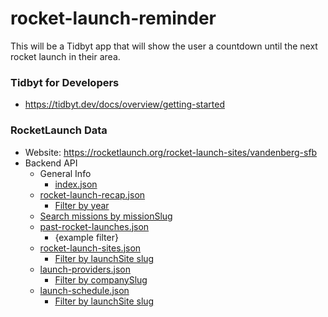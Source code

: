 # rocket-launch-reminder
This will be a Tidbyt app that will show the user a countdown until the next rocket launch in their area.


### Tidbyt for Developers
- https://tidbyt.dev/docs/overview/getting-started

### RocketLaunch Data
- Website: https://rocketlaunch.org/rocket-launch-sites/vandenberg-sfb
- Backend API
  - General Info
    - [index.json](https://rocketlaunch.org/_next/data/qyyOCK_DL3S4N9ee0FK3i/index.json)
  - [rocket-launch-recap.json](https://rocketlaunch.org/_next/data/qyyOCK_DL3S4N9ee0FK3i/rocket-launch-recap.json)
    - [Filter by year](https://rocketlaunch.org/_next/data/qyyOCK_DL3S4N9ee0FK3i/rocket-launch-recap/2024.json)
  - [Search missions by missionSlug](https://rocketlaunch.org/_next/data/qyyOCK_DL3S4N9ee0FK3i/mission-soyuz-21a-soyuz-ms-26.json)
  - [past-rocket-launches.json](https://rocketlaunch.org/_next/data/qyyOCK_DL3S4N9ee0FK3i/past-rocket-launches.json)
    - {example filter}
  - [rocket-launch-sites.json](https://rocketlaunch.org/_next/data/qyyOCK_DL3S4N9ee0FK3i/rocket-launch-sites.json)
    - [Filter by launchSite slug](https://rocketlaunch.org/_next/data/qyyOCK_DL3S4N9ee0FK3i/rocket-launch-sites/vandenberg-sfb.json?launchSiteSlug=vandenberg-sfb)
  - [launch-providers.json](https://rocketlaunch.org/_next/data/qyyOCK_DL3S4N9ee0FK3i/launch-providers.json)
    - [Filter by companySlug](https://rocketlaunch.org/_next/data/qyyOCK_DL3S4N9ee0FK3i/launch-providers/spacex.json?companySlug=spacex)
  - [launch-schedule.json](https://rocketlaunch.org/_next/data/qyyOCK_DL3S4N9ee0FK3i/launch-schedule.json)
    - [Filter by launchSite slug](https://rocketlaunch.org/_next/data/qyyOCK_DL3S4N9ee0FK3i/launch-schedule/vandenberg-sfb.json)
